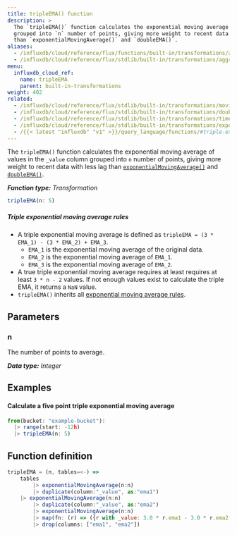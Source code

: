 ```yaml
---
title: tripleEMA() function
description: >
  The `tripleEMA()` function calculates the exponential moving average of values
  grouped into `n` number of points, giving more weight to recent data with less lag
  than `exponentialMovingAverage()` and `doubleEMA()`.
aliases:
  - /influxdb/cloud/reference/flux/functions/built-in/transformations/aggregates/tripleema/
  - /influxdb/cloud/reference/flux/stdlib/built-in/transformations/aggregates/tripleema/
menu:
  influxdb_cloud_ref:
    name: tripleEMA
    parent: built-in-transformations
weight: 402
related:
  - /influxdb/cloud/reference/flux/stdlib/built-in/transformations/movingaverage/
  - /influxdb/cloud/reference/flux/stdlib/built-in/transformations/doubleema/
  - /influxdb/cloud/reference/flux/stdlib/built-in/transformations/timedmovingaverage/
  - /influxdb/cloud/reference/flux/stdlib/built-in/transformations/exponentialmovingaverage/
  - /{{< latest "influxdb" "v1" >}}/query_language/functions/#triple-exponential-moving-average, InfluxQL TRIPLE_EXPONENTIAL_MOVING_AVERAGE()
---
```


The `tripleEMA()` function calculates the exponential moving average of values in
the `_value` column grouped into `n` number of points, giving more weight to recent
data with less lag than
[`exponentialMovingAverage()`](/influxdb/cloud/reference/flux/stdlib/built-in/transformations/exponentialmovingaverage/)
and [`doubleEMA()`](http://localhost:1313/influxdb/cloud/reference/flux/stdlib/built-in/transformations/doubleema/).

_**Function type:** Transformation_  

```js
tripleEMA(n: 5)
```

##### Triple exponential moving average rules
- A triple exponential moving average is defined as `tripleEMA = (3 * EMA_1) - (3 * EMA_2) + EMA_3`.
  - `EMA_1` is the exponential moving average of the original data.
  - `EMA_2` is the exponential moving average of `EMA_1`.
  - `EMA_3` is the exponential moving average of `EMA_2`.
- A true triple exponential moving average requires at least requires at least `3 * n - 2` values.
  If not enough values exist to calculate the triple EMA, it returns a `NaN` value.
- `tripleEMA()` inherits all [exponential moving average rules](/influxdb/cloud/reference/flux/stdlib/built-in/transformations/exponentialmovingaverage/#exponential-moving-average-rules).

## Parameters

### n
The number of points to average.

_**Data type:** Integer_

## Examples

#### Calculate a five point triple exponential moving average
```js
from(bucket: "example-bucket"):
  |> range(start: -12h)
  |> tripleEMA(n: 5)
```

## Function definition
```js
tripleEMA = (n, tables=<-) =>
	tables
		|> exponentialMovingAverage(n:n)
		|> duplicate(column:"_value", as:"ema1")
    |> exponentialMovingAverage(n:n)
		|> duplicate(column:"_value", as:"ema2")
		|> exponentialMovingAverage(n:n)
		|> map(fn: (r) => ({r with _value: 3.0 * r.ema1 - 3.0 * r.ema2 + r._value}))
		|> drop(columns: ["ema1", "ema2"])
```
